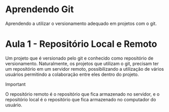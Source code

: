 # Aprendendo Git
Aprendendo a utilizar o versionamento adequado em projetos com o git.

# Aula 1 - Repositório Local e Remoto

Um projeto que é versionado pelo git e conhecido como repositório de versionamento.
Naturalmente, os projetos que utilizam o git, precisam ter um repositório em um servidor remoto, possibilizando a utilização de vários usuários permitindo a colaboração entre eles dentro do projeto.

> [!IMPORTANT]
> O repositório remoto é o repositório que fica armazenado no servidor, e o repositório local é o repositório que fica armazenado no computador do usuário.